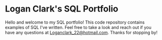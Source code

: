 #  Logan Clark's SQL Portfolio
Hello and welcome to my SQL portfolio! This code repository contains examples of SQL I've written. Feel free to take a look and reach out if you have any questions at Loganclark_22@hotmail.com. Thanks for stopping by!

